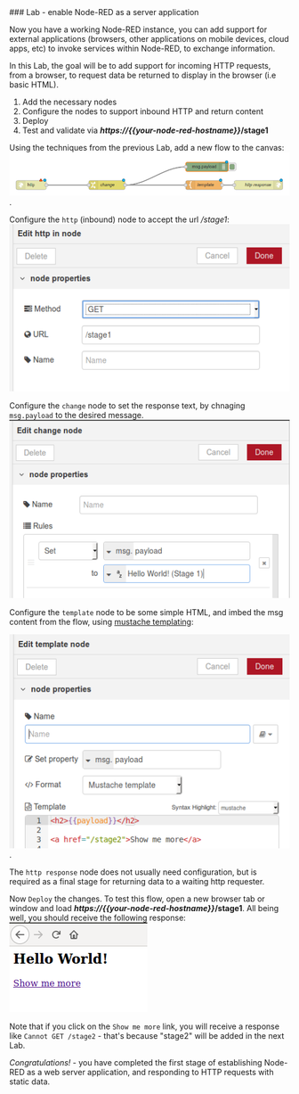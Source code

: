 <div style="page-break-after: always;"></div>
### Lab - enable Node-RED as a server application

Now you have a working Node-RED instance, you can add support for external applications (browsers, other applications on mobile devices, cloud apps, etc) to invoke services within Node-RED, to exchange information.

In this Lab, the goal will be to add support for incoming HTTP requests, from a browser, to request data be returned to display in the browser (i.e basic HTML).

1. Add the necessary nodes
1. Configure the nodes to support inbound HTTP and return content
1. Deploy
1. Test and validate via **_https://{{your-node-red-hostname}}_/stage1**

Using the techniques from the previous Lab, add a new flow to the canvas:
![stage1-flow](img/qcon-hello-world-stage1-flow.png).

Configure the `http` (inbound) node to accept the url _/stage1_:
![http-config](img/qcon-hello-world-http-stage1.png)

Configure the `change` node to set the response text, by chnaging `msg.payload` to the desired message.
![http-config](img/qcon-hello-world-change-stage1.png)

Configure the `template` node to be some simple HTML, and imbed the msg content from the flow, using [mustache templating](https://mustache.github.io/):

![template-stage1](img/qcon-hello-world-template-stage1.png).

The `http response` node does not usually need configuration, but is required as a final stage for returning data to a waiting http requester.

Now `Deploy` the changes.
To test this flow, open a new browser tab or window and load **_https://{{your-node-red-hostname}}_/stage1**.
All being well, you should receive the following response:
![stage1-result](img/qcon-hello-world-stage1-result.png)

Note that if you click on the `Show me more` link, you will receive a response like `Cannot GET /stage2` - that's because "stage2" will be added in the next Lab.

*_Congratulations!_* - you have completed the first stage of establishing Node-RED as a web server application, and responding to HTTP requests with static data.
